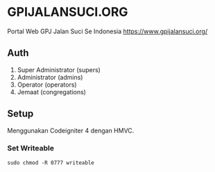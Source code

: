 # GPIJALANSUCI.ORG

Portal Web GPJ Jalan Suci Se Indonesia https://www.gpijalansuci.org/

## Auth

1. Super Administrator (supers)
2. Administrator (admins)
3. Operator (operators)
4. Jemaat (congregations)

## Setup

Menggunakan Codeigniter 4 dengan HMVC.

### Set Writeable

```
sudo chmod -R 0777 writeable
```
